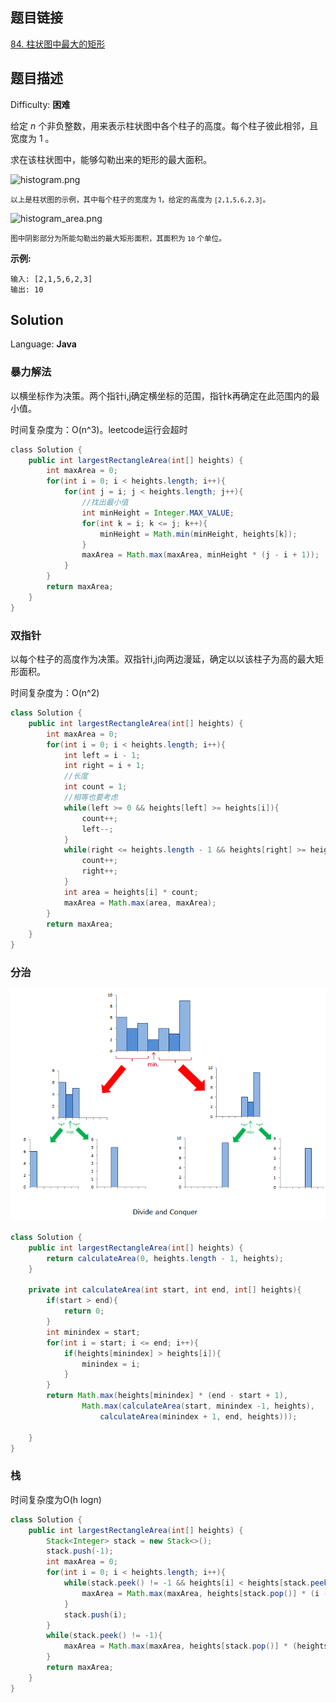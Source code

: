## 题目链接

[84\. 柱状图中最大的矩形](https://leetcode-cn.com/problems/largest-rectangle-in-histogram/)

## 题目描述

Difficulty: **困难**

给定 _n_ 个非负整数，用来表示柱状图中各个柱子的高度。每个柱子彼此相邻，且宽度为 1 。

求在该柱状图中，能够勾勒出来的矩形的最大面积。

![histogram.png](https://assets.leetcode-cn.com/aliyun-lc-upload/uploads/2018/10/12/histogram.png)

<small style="display: inline;">以上是柱状图的示例，其中每个柱子的宽度为 1，给定的高度为 `[2,1,5,6,2,3]`。</small>

![histogram_area.png](https://assets.leetcode-cn.com/aliyun-lc-upload/uploads/2018/10/12/histogram_area.png)

<small style="display: inline;">图中阴影部分为所能勾勒出的最大矩形面积，其面积为 `10` 个单位。</small>

**示例:**

```
输入: [2,1,5,6,2,3]
输出: 10
```

## Solution

Language: **Java**

### 暴力解法

以横坐标作为决策。两个指针i,j确定横坐标的范围，指针k再确定在此范围内的最小值。

时间复杂度为：O(n^3)。leetcode运行会超时

```java
​class Solution {
    public int largestRectangleArea(int[] heights) {
        int maxArea = 0;
        for(int i = 0; i < heights.length; i++){
            for(int j = i; j < heights.length; j++){
                //找出最小值
                int minHeight = Integer.MAX_VALUE;
                for(int k = i; k <= j; k++){
                    minHeight = Math.min(minHeight, heights[k]);
                }
                maxArea = Math.max(maxArea, minHeight * (j - i + 1));
            }
        }
        return maxArea;
    }
}
```

### 双指针

以每个柱子的高度作为决策。双指针i,j向两边漫延，确定以以该柱子为高的最大矩形面积。

时间复杂度为：O(n^2)

```java
class Solution {
    public int largestRectangleArea(int[] heights) {
        int maxArea = 0;
        for(int i = 0; i < heights.length; i++){
            int left = i - 1;
            int right = i + 1;
            //长度
            int count = 1;
            //相等也要考虑
            while(left >= 0 && heights[left] >= heights[i]){
                count++;
                left--;
            }
            while(right <= heights.length - 1 && heights[right] >= heights[i]){
                count++;
                right++;
            }
            int area = heights[i] * count;
            maxArea = Math.max(area, maxArea);
        }
        return maxArea;
    }
}
```

### 分治

![leetcode最大矩形分治.png](../../_img/leetcode最大矩形分治.png)

```java
class Solution {
    public int largestRectangleArea(int[] heights) {
        return calculateArea(0, heights.length - 1, heights);
    }

    private int calculateArea(int start, int end, int[] heights){
        if(start > end){
            return 0;
        }
        int minindex = start;
        for(int i = start; i <= end; i++){
            if(heights[minindex] > heights[i]){
                minindex = i;
            }
        }
        return Math.max(heights[minindex] * (end - start + 1),
                Math.max(calculateArea(start, minindex -1, heights),
                    calculateArea(minindex + 1, end, heights)));

    }
}
```

### 栈

时间复杂度为O(h logn)

```java
class Solution {
    public int largestRectangleArea(int[] heights) {
        Stack<Integer> stack = new Stack<>();
        stack.push(-1);
        int maxArea = 0;
        for(int i = 0; i < heights.length; i++){
            while(stack.peek() != -1 && heights[i] < heights[stack.peek()]){
                maxArea = Math.max(maxArea, heights[stack.pop()] * (i - stack.peek() - 1));
            }
            stack.push(i);
        }
        while(stack.peek() != -1){
            maxArea = Math.max(maxArea, heights[stack.pop()] * (heights.length - stack.peek() - 1));
        }
        return maxArea;
    }
}
```